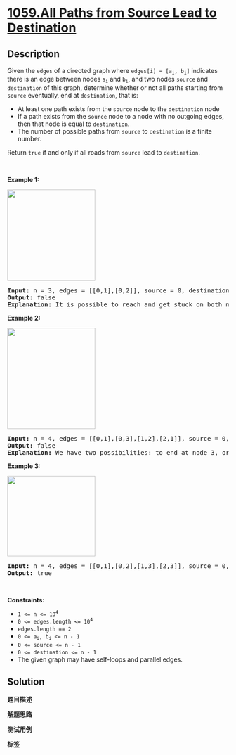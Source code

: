 # [1059.All Paths from Source Lead to Destination](https://leetcode.com/problems/all-paths-from-source-lead-to-destination/description/)

## Description

<p>Given the <code>edges</code> of a directed graph where <code>edges[i] = [a<sub>i</sub>, b<sub>i</sub>]</code> indicates there is an edge between nodes <code>a<sub>i</sub></code> and <code>b<sub>i</sub></code>, and two nodes <code>source</code> and <code>destination</code> of this graph, determine whether or not all paths starting from <code>source</code> eventually, end at <code>destination</code>, that is:</p>

<ul>
  <li>At least one path exists from the <code>source</code> node to the <code>destination</code> node</li>
  <li>If a path exists from the <code>source</code> node to a node with no outgoing edges, then that node is equal to <code>destination</code>.</li>
  <li>The number of possible paths from <code>source</code> to <code>destination</code> is a finite number.</li>
</ul>

<p>Return <code>true</code> if and only if all roads from <code>source</code> lead to <code>destination</code>.</p>

<p>&nbsp;</p>
<p><strong class="example">Example 1:</strong></p>
<img alt="" src="https://fastly.jsdelivr.net/gh/doocs/leetcode@main/solution/1000-1099/1059.All%20Paths%20from%20Source%20Lead%20to%20Destination/images/485_example_1.png" style="width: 200px; height: 208px;" />
<pre>
<strong>Input:</strong> n = 3, edges = [[0,1],[0,2]], source = 0, destination = 2
<strong>Output:</strong> false
<strong>Explanation:</strong> It is possible to reach and get stuck on both node 1 and node 2.
</pre>

<p><strong class="example">Example 2:</strong></p>
<img alt="" src="https://fastly.jsdelivr.net/gh/doocs/leetcode@main/solution/1000-1099/1059.All%20Paths%20from%20Source%20Lead%20to%20Destination/images/485_example_2.png" style="width: 200px; height: 230px;" />
<pre>
<strong>Input:</strong> n = 4, edges = [[0,1],[0,3],[1,2],[2,1]], source = 0, destination = 3
<strong>Output:</strong> false
<strong>Explanation:</strong> We have two possibilities: to end at node 3, or to loop over node 1 and node 2 indefinitely.
</pre>

<p><strong class="example">Example 3:</strong></p>
<img alt="" src="https://fastly.jsdelivr.net/gh/doocs/leetcode@main/solution/1000-1099/1059.All%20Paths%20from%20Source%20Lead%20to%20Destination/images/485_example_3.png" style="width: 200px; height: 183px;" />
<pre>
<strong>Input:</strong> n = 4, edges = [[0,1],[0,2],[1,3],[2,3]], source = 0, destination = 3
<strong>Output:</strong> true
</pre>

<p>&nbsp;</p>
<p><strong>Constraints:</strong></p>

<ul>
  <li><code>1 &lt;= n &lt;= 10<sup>4</sup></code></li>
  <li><code>0 &lt;= edges.length &lt;= 10<sup>4</sup></code></li>
  <li><code>edges.length == 2</code></li>
  <li><code>0 &lt;= a<sub>i</sub>, b<sub>i</sub> &lt;= n - 1</code></li>
  <li><code>0 &lt;= source &lt;= n - 1</code></li>
  <li><code>0 &lt;= destination &lt;= n - 1</code></li>
  <li>The given graph may have self-loops and parallel edges.</li>
</ul>

## Solution

**题目描述**

**解题思路**

**测试用例**

**标签**
